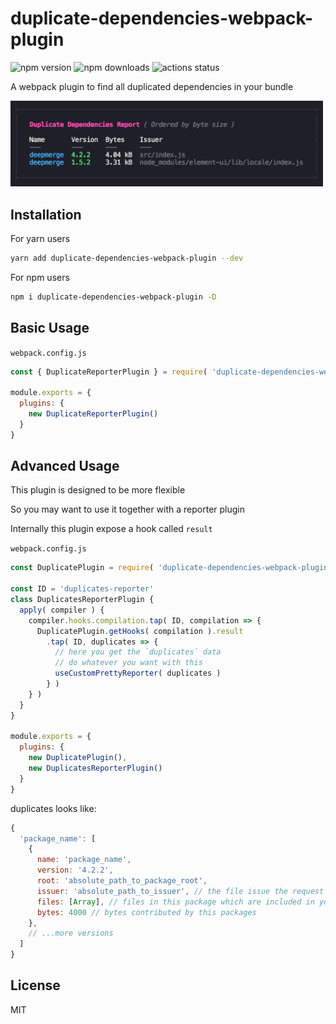 # duplicate-dependencies-webpack-plugin

![npm version](https://img.shields.io/npm/v/duplicate-dependencies-webpack-plugin)
![npm downloads](https://img.shields.io/npm/dm/duplicate-dependencies-webpack-plugin)
![actions status](https://github.com/fengzilong/duplicate-dependencies-webpack-plugin/workflows/Node%20CI/badge.svg)

A webpack plugin to find all duplicated dependencies in your bundle

<img src="media/snapshot.jpg" alt="snapshot" width="500px">

## Installation

For yarn users

```bash
yarn add duplicate-dependencies-webpack-plugin --dev
```

For npm users

```bash
npm i duplicate-dependencies-webpack-plugin -D
```

## Basic Usage

`webpack.config.js`

```js
const { DuplicateReporterPlugin } = require( 'duplicate-dependencies-webpack-plugin' )

module.exports = {
  plugins: {
    new DuplicateReporterPlugin()
  }
}
```

## Advanced Usage

This plugin is designed to be more flexible

So you may want to use it together with a reporter plugin

Internally this plugin expose a hook called `result`

`webpack.config.js`

```js
const DuplicatePlugin = require( 'duplicate-dependencies-webpack-plugin' )

const ID = 'duplicates-reporter'
class DuplicatesReporterPlugin {
  apply( compiler ) {
    compiler.hooks.compilation.tap( ID, compilation => {
      DuplicatePlugin.getHooks( compilation ).result
        .tap( ID, duplicates => {
          // here you get the `duplicates` data
          // do whatever you want with this
          useCustomPrettyReporter( duplicates )
        } )
    } )
  }
}

module.exports = {
  plugins: {
    new DuplicatePlugin(),
    new DuplicatesReporterPlugin()
  }
}
```

duplicates looks like:

```js
{
  'package_name': [
    {
      name: 'package_name',
      version: '4.2.2',
      root: 'absolute_path_to_package_root',
      issuer: 'absolute_path_to_issuer', // the file issue the request
      files: [Array], // files in this package which are included in your bundle
      bytes: 4000 // bytes contributed by this packages
    },
    // ...more versions
  ]
}
```

## License

MIT
